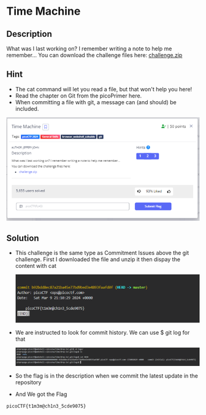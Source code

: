 # **Time Machine**
## **Description**
What was I last working on? I remember writing a note to help me remember...
You can download the challenge files here:
[challenge.zip](https://artifacts.picoctf.net/c_titan/67/challenge.zip)
## **Hint**
- The cat command will let you read a file, but that won't help you here!
- Read the chapter on Git from the picoPrimer here.
- When committing a file with git, a message can (and should) be included.
  
![time](./images/time.PNG)
## **Solution**
- This challenge is the same type as Commitment Issues above the git challenge. First I downloaded the file and unzip it then dispay the content with cat

  ![time](./images/time1.PNG)
- We are instructed to look for commit history. We can use $ git log for that

  ![time](./images/time2.PNG)
- So the flag is in the description when we commit the latest update in the repository
- And We got the Flag
```
picoCTF{t1m3m@ch1n3_5cde9075}
```
